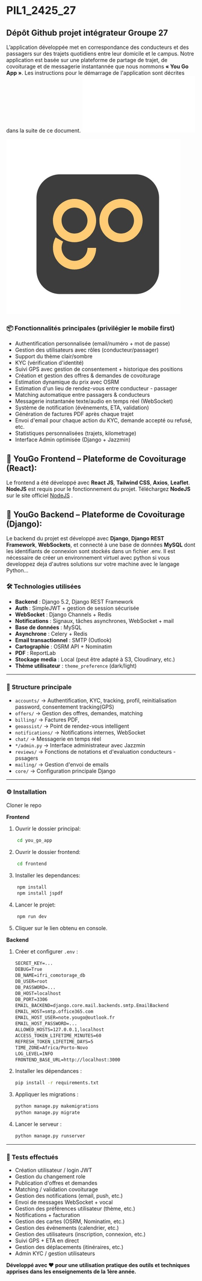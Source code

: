 # PIL1_2425_27
## Dépôt Github projet intégrateur Groupe 27
 L’application développée met en correspondance des conducteurs et des passagers sur des trajets quotidiens entre leur domicile et le campus. Notre application est basée sur une plateforme de partage de trajet, de covoiturage et de messagerie instantannée que nous nommons **« You Go App »**. Les instructions pour le démarrage de l'application sont décrites dans la suite de ce document. ![👉NOTRE RAPPORT ICI👈](/you_go_app/rapport.html)


![LOGO](/capture_travaux/logo.jpeg)

 ### 📦 Fonctionnalités principales (privilégier le mobile first)

- Authentification personnalisée (email/numéro + mot de passe)
- Gestion des utilisateurs avec rôles (conducteur/passager)
- Support du thème clair/sombre
- KYC (vérification d'identité)
- Suivi GPS avec gestion de consentement + historique des positions
- Création et gestion des offres & demandes de covoiturage
- Estimation dynamique du prix avec OSRM 
- Estimation d'un lieu de rendez-vous entre conducteur - passager
- Matching automatique entre passagers & conducteurs
- Messagerie instantanée texte/audio en temps réel (WebSocket)
- Système de notification (événements, ETA, validation)
- Génération de factures PDF après chaque trajet
- Envoi d'email pour chaque action du KYC, demande accepté ou refusé, etc.
- Statistiques personnalisées (trajets, kilometrage)
- Interface Admin optimisée (Django + Jazzmin)

## 🚗 YouGo Frontend – Plateforme de Covoiturage (React): 
Le frontend a été développé avec **React JS**, **Tailwind CSS**, **Axios**, **Leaflet**. **NodeJS** est requis pour le fonctionnement du projet. Téléchargez **NodeJS** sur le site officiel [NodeJS](https://nodejs.org/en/download) .

## 🚗 YouGo Backend – Plateforme de Covoiturage (Django): 
Le backend du projet est développé avec **Django**, **Django REST Framework**, **WebSockets**, et connecté à une base de données **MySQL** dont les identifiants de connexion sont stockés dans un fichier .env. Il est nécessaire de créer un environnement virtuel avec python si vous developpez deja d'autres solutions sur votre machine avec le langage Python...

### 🛠 Technologies utilisées

- **Backend** : Django 5.2, Django REST Framework
- **Auth** : SimpleJWT + gestion de session sécurisée
- **WebSocket** : Django Channels + Redis
- **Notifications** : Signaux, tâches asynchrones, WebSocket + mail
- **Base de données** : MySQL
- **Asynchrone** : Celery + Redis
- **Email transactionnel** : SMTP (Outlook)
- **Cartographie** : OSRM API + Nominatim
- **PDF** : ReportLab
- **Stockage media** : Local (peut être adapté à S3, Cloudinary, etc.)
- **Thème utilisateur** : `theme_preference` (dark/light)

---

### 📁 Structure principale

- `accounts/` → Authentification, KYC, tracking, profil, reinitialisation password, consentement tracking(GPS)
- `offers/` → Gestion des offres, demandes, matching
- `billing/` → Factures PDF, 
- `geoassist/` → Point de rendez-vous intelligent 
- `notifications/` → Notifications internes, WebSocket
- `chat/` → Messagerie en temps réel
- `*/admin.py` → Interface administrateur avec Jazzmin
- `reviews/` → Fonctions de notations et d'evaluation conducteurs - pssagers
- `mailing/` → Gestion d'envoi de emails 
- `core/` → Configuration principale Django

---

### ⚙️ Installation

Cloner le repo

**Frontend**

1. Ouvrir le dossier principal:
```bash
    cd you_go_app
```
2. Ouvrir le dossier frontend:
```bash
    cd frontend
```
3. Installer les dependances:
```bash
    npm install
    npm install jspdf
```

4. Lancer le projet:
```bash
    npm run dev
```
5. Cliquer sur le lien obtenu en console.

**Backend**

1. Créer et configurer `.env` :
    ```env
    SECRET_KEY=...
    DEBUG=True
    DB_NAME=ifri_comotorage_db
    DB_USER=root
    DB_PASSWORD=...
    DB_HOST=localhost
    DB_PORT=3306
    EMAIL_BACKEND=django.core.mail.backends.smtp.EmailBackend
    EMAIL_HOST=smtp.office365.com
    EMAIL_HOST_USER=note.yougo@outlook.fr
    EMAIL_HOST_PASSWORD=...
    ALLOWED_HOSTS=127.0.0.1,localhost
    ACCESS_TOKEN_LIFETIME_MINUTES=60
    REFRESH_TOKEN_LIFETIME_DAYS=5
    TIME_ZONE=Africa/Porto-Novo
    LOG_LEVEL=INFO
    FRONTEND_BASE_URL=http://localhost:3000

    ```

2. Installer les dépendances :
    ```bash
    pip install -r requirements.txt
    ```

3. Appliquer les migrations :
    ```bash
    python manage.py makemigrations
    python manage.py migrate
    ```

4. Lancer le serveur :
    ```bash
    python manage.py runserver
    ```

---

### 🧪 Tests effectués

- Création utilisateur / login JWT
- Gestion du changement role 
- Publication d'offres et demandes
- Matching / validation covoiturage
- Gestion des notifications (email, push, etc.)
- Envoi de messages WebSocket + vocal
- Gestion des préférences utilisateur (thème, etc.)
- Notifications + facturation
- Gestion des cartes (OSRM, Nominatim, etc.)
- Gestion des événements (calendrier, etc.)
- Gestion des utilisateurs (inscription, connexion, etc.)
- Suivi GPS + ETA en direct
- Gestion des déplacements (itinéraires, etc.)
- Admin KYC / gestion utilisateurs


**Développé avec ❤️ pour une utilisation pratique des outils et techniques apprises dans les enseignements de la 1ère année.**
